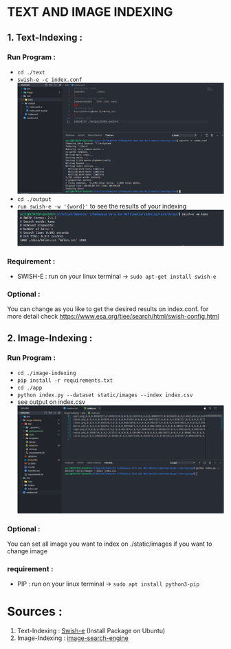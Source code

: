 # TEXT AND IMAGE INDEXING

## 1. Text-Indexing :

### Run Program :
- `cd ./text`
- `swish-e -c index.conf`
![Text Indexing](./doc/Text-Indexing.PNG)
- `cd ./output`
- `run swish-e -w '{word}'` to see the results of your indexing 
![Text Indexing](./doc/Text-Indexing-Results.PNG)

### Requirement :
- SWISH-E :
  run on your linux terminal -> `sudo apt-get install swish-e`

### Optional :
  You can change as you like to get the desired results on index.conf. for more detail check https://www.esa.org/tiee/search/html/swish-config.html

## 2. Image-Indexing :

### Run Program :
- `cd ./image-indexing`
- `pip install -r requirements.txt`
- `cd ./app`
- `python index.py --dataset static/images --index index.csv`
- see output on index.csv
![Image Indexing](./doc/Image-Indexing.PNG)

### Optional :
  You can set all image you want to index on ./static/images if you want to change image

### requirement :
- PIP :
  run on your linux terminal -> `sudo apt install python3-pip`
  
# Sources :

1. Text-Indexing : [Swish-e](https://www.esa.org/tiee/search/html/install.html) (Install Package on Ubuntu)
2. Image-Indexing : [image-search-engine](https://github.com/kudeh/image-search-engine)
